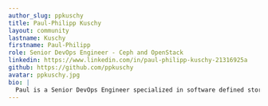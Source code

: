 ```yaml
---
author_slug: ppkuschy
title: Paul-Philipp Kuschy
layout: community
lastname: Kuschy
firstname: Paul-Philipp
role: Senior DevOps Engineer - Ceph and OpenStack
linkedin: https://www.linkedin.com/in/paul-philipp-kuschy-21316925a
github: https://github.com/ppkuschy
avatar: ppkuschy.jpg
bio: |
  Paul is a Senior DevOps Engineer specialized in software defined storage solutions with primary focus on Ceph and ZFS. After working as system manager and software developer in a small business oriented around digital media and media production he worked as systems engineer for ISPs like STRATO AG and noris network AG. When he's not working on Ceph, OpenStack and HPC cluster solutions he spends his spare time playing guitar, refining his audio recording and mixing skills, designing light shows for bands and/or events, working as gaffer for video and photo shootings and tinkering around with all kinds of electronics.
---
```

